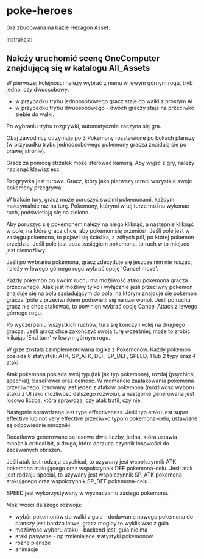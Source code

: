 # poke-heroes


Gra zbudowana na bazie Hexagon Asset.

Instrukcja:

## Należy uruchomić scenę OneComputer znajdującą się w katalogu All_Assets

W pierwszej kolejności należy wybrać z menu w lewym górnym rogu, tryb jedno, czy dwuosobowy:
 - w przypadku trybu jednoosobowego gracz staje do walki z prostym AI
 - w przypadku trybu dwuosobowego - dwóch graczy staje na przeciwko siebie do walki.
 
 Po wybraniu trybu rozgrywki, automatycznie zaczyna się gra.
 
 Obaj zawodnicy otrzymują po 3 Pokemony rozstawione po bokach planszy (w przypadku trybu jednoosobowego pokemony gracza znajdują sie po prawej stronie).
 
 Gracz za pomocą strzałek może sterować kamerą.
 Aby wyjść z gry, należy nacisnąć klawisz esc
 
 Rzogrywka jest turowa. Gracz, który jako pierwszy utraci wszystkie swoje pokemony przegrywa.
 
 W trakcie tury, gracz może poruszyć swoimi pokemonami, każdym maksymalnie raz na turę. Pokemony, którymi w tej turze można wykonać ruch, podświetlają się na zielono. 
 
 Aby poruszyć się pokemonem należy na niego kliknąć, a następnie kliknąć w pole, na które gracz chce, aby pokemon się przeniósł. Jeśli pole jest w zasięgu pokemona, to pojawi się ścieżka, z żółtych pól, po której pokemon przejdzie. Jeśli pole jest poza zasięgiem pokemona, to ruch w to miejsce jest niemożliwy. 
 
 Jeśli po wybraniu pokemona, gracz zdecyduje się jeszcze nim nie ruszać, należy w lewego górnego rogu wybrać opcję 'Cancel move'.
 
 Każdy pokemon po swoim ruchu ma możliwość ataku pokemona gracza przeciwnego. Atak jest możliwy tylko i wyłącznie jeśli przeciwny pokemon znajduje się na polu sąsiadującym do pola, na którym znajduje się pokemon gracza (pole z przeciwnikiem podświetli się na czerwono). Jeśli po ruchu gracz nie chce atakować, to powinien wybrać opcję Cancel Attack z lewego górnego rogu.
 
 Po wyczerpaniu wszystkich ruchów, tura się kończy i kolej na drugiego gracza. Jeśli gracz chce zakończyć swoją turę wcześniej, może to zrobić klikając 'End turn' w lewym górnym rogu.
 
 
 
 W grze została zaimplementowana logika z Pokemonów. Każdy pokemon posiada 6 statystyk: ATK, SP_ATK, DEF, SP_DEF, SPEED, 1 lub 2 typy oraz 4 ataki.
 
 Atak pokemona posiada swój typ (tak jak typ pokemona), rozdaj (psychical, spechial), basePower oraz celność.
 W momencie zaatakowania pokemona przeciwnego, losowany jest jeden z ataków pokemona (mozliwosc wyboru ataku z UI jako mozliwosc dalszego rozwoju), a następnie generowana jest losowo liczba, która sprawdza, czy atak trafił, czy nie.
 
 Następnie sprawdzane jest type effectiveness. Jeśli typ ataku jest super effective lub not very effective przeciwko typom pokemona-celu, ustawiane są odpowiednie mnożniki.
 
 Dodatkowo generowane są losowe dwie liczby, jedna, która ustawia mnożnik critical hit, a druga, która dorzuca czynnik losowości do zadawanych obrażeń.
 
 Jeśli atak jest rodzaju psychical, to uzywany jest wspolczynnik ATK pokemona atakującego oraz wspolczynnik DEF pokemona-celu.
 Jeśli atak jest rodzaju special, to uzywany jest wspolczynnik SP_ATK pokemona atakującego oraz wspolczynnik SP_DEF pokemona-celu.

SPEED jest wykorzystywany w wyznaczaniu zasięgu pokemona. 



Możliwości dalszego rozwoju:
- wybór pokemonów do walki z guia - dodawanie nowego pokemona do planszy jest bardzo latwe, gracz moglby to wyklikiwac z guia
- mozliwosc wyboru ataku - backend jest, guia nie ma
- ataki pasywne - np zmieniajace statystyki pokemonow
- różne plansze
- animacje
